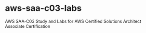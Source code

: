 # aws-saa-c03-labs
AWS SAA-C03 Study and Labs for AWS Certified Solutions Architect Associate Certification
